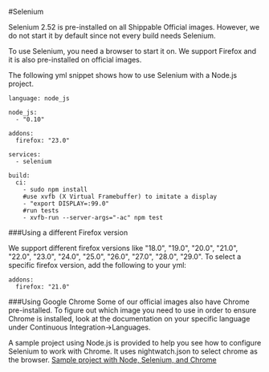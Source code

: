 
#Selenium

Selenium 2.52 is pre-installed on all Shippable Official images. However, we do not start it by default since not every build needs Selenium.

To use Selenium, you need a browser to start it on. We support Firefox and it is also pre-installed on official images.

The following yml snippet shows how to use Selenium with a Node.js project. 

```
language: node_js

node_js:
  - "0.10"
  
addons:
  firefox: "23.0"

services:
  - selenium

build:
  ci:
    - sudo npm install
    #use xvfb (X Virtual Framebuffer) to imitate a display
    - "export DISPLAY=:99.0"
    #run tests 
    - xvfb-run --server-args="-ac" npm test
```

###Using a different Firefox version

We support different firefox versions like "18.0", "19.0", "20.0", "21.0", "22.0", "23.0", "24.0", "25.0", "26.0", "27.0", "28.0", "29.0". To select a specific firefox version, add the following to your yml:

```
addons:
  firefox: "21.0"
```

###Using Google Chrome
Some of our official images also have Chrome pre-installed. To figure out which image you need to use in order to ensure Chrome is installed, look at the documentation on your specific language under Continuous Integration->Languages.

A sample project using Node.js is provided to help you see how to configure Selenium to work with Chrome. It uses nightwatch.json to select chrome as the browser.
[Sample project with Node, Selenium, and Chrome](https://github.com/shippableSamples/sample_node_selenium/tree/chrome)


